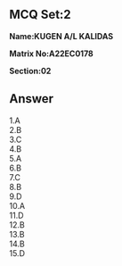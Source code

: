 ## MCQ Set:2

**Name:KUGEN A/L KALIDAS**

**Matrix No:A22EC0178**

**Section:02**

## Answer
1.A<br>
2.B<br>
3.C<br>
4.B<br>
5.A<br>
6.B<br>
7.C<br>
8.B<br>
9.D<br>
10.A<br>
11.D<br>
12.B<br>
13.B<br>
14.B<br>
15.D<br>
